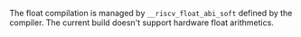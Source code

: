 
The float compilation is managed by ```__riscv_float_abi_soft``` defined by the compiler. The current build doesn't support hardware float arithmetics.
